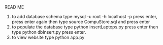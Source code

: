 READ ME
1) to add database schema type mysql -u root -h localhost -p press enter, press enter again then type source CompuStore.sql and press enter
2) to populate the database type python insertLaptops.py press enter then type python dbInsert.py press enter.
3) to view website type python app.py 
